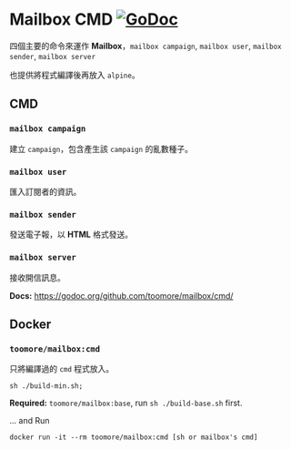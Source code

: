 Mailbox CMD [![GoDoc](https://godoc.org/github.com/toomore/mailbox/cmd?status.svg)](https://godoc.org/github.com/toomore/mailbox/cmd)
============

四個主要的命令來運作 **Mailbox**，`mailbox campaign`, `mailbox user`,
`mailbox sender`, `mailbox server`

也提供將程式編譯後再放入 `alpine`。

CMD
----

### `mailbox campaign`
建立 `campaign`，包含產生該 `campaign` 的亂數種子。

### `mailbox user`
匯入訂閱者的資訊。

### `mailbox sender`
發送電子報，以 **HTML** 格式發送。

### `mailbox server`
接收開信訊息。

**Docs:** https://godoc.org/github.com/toomore/mailbox/cmd/

Docker
-------

### `toomore/mailbox:cmd`
只將編譯過的 `cmd` 程式放入。

    sh ./build-min.sh;

**Required:** `toomore/mailbox:base`, run `sh ./build-base.sh` first.

... and Run

    docker run -it --rm toomore/mailbox:cmd [sh or mailbox's cmd]
